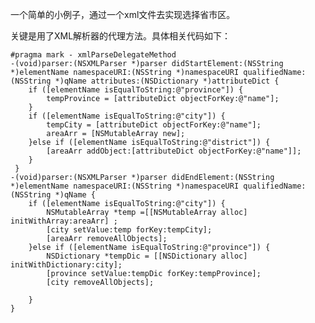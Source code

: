 	
一个简单的小例子，通过一个xml文件去实现选择省市区。   
         
关键是用了XML解析器的代理方法。具体相关代码如下：
	
	
	#pragma mark - xmlParseDelegateMethod
	-(void)parser:(NSXMLParser *)parser didStartElement:(NSString *)elementName namespaceURI:(NSString *)namespaceURI qualifiedName:(NSString *)qName attributes:(NSDictionary *)attributeDict {
	    if ([elementName isEqualToString:@"province"]) {
	        tempProvince = [attributeDict objectForKey:@"name"];
	    }
	    if ([elementName isEqualToString:@"city"]) {
	        tempCity = [attributeDict objectForKey:@"name"];
	        areaArr = [NSMutableArray new];
	    }else if ([elementName isEqualToString:@"district"]) {
	        [areaArr addObject:[attributeDict objectForKey:@"name"]];
	    }
	 }
	-(void)parser:(NSXMLParser *)parser didEndElement:(NSString *)elementName namespaceURI:(NSString *)namespaceURI qualifiedName:(NSString *)qName {
	    if ([elementName isEqualToString:@"city"]) {
	        NSMutableArray *temp =[[NSMutableArray alloc] initWithArray:areaArr] ;
	        [city setValue:temp forKey:tempCity];
	        [areaArr removeAllObjects];
	    }else if ([elementName isEqualToString:@"province"]) {
	        NSDictionary *tempDic = [[NSDictionary alloc] initWithDictionary:city];
	        [province setValue:tempDic forKey:tempProvince];
	        [city removeAllObjects];
	    
	    }
	}

